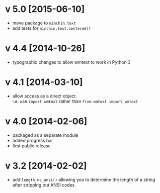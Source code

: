 v 5.0 [2015-06-10]
==================
 - move package to `minchin.text`
 - add tests for `minchin.text.centered()`

v 4.4 [2014-10-26]
==================
 - typographic changes to allow wmtext to work in Python 3

v 4.1 [2014-03-10]
==================
 - allow access as a direct object.   
     i.e. use `import wmtext` rather than `from wmtext import wmtext`

v 4.0 [2014-02-06]
==================
 - packaged as a separate module
 - added progress bar
 - first public release
 
v 3.2 [2014-02-02]
==================
 - add `length_no_ansi()` allowing you to determine the length of a string
     after stripping out ANSI codes.